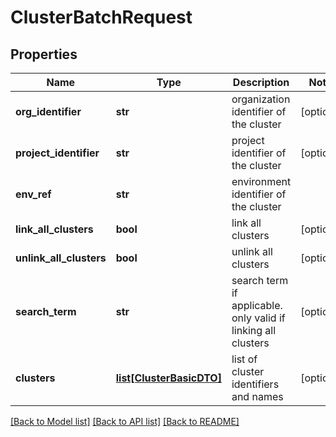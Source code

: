 # ClusterBatchRequest

## Properties
Name | Type | Description | Notes
------------ | ------------- | ------------- | -------------
**org_identifier** | **str** | organization identifier of the cluster | [optional] 
**project_identifier** | **str** | project identifier of the cluster | [optional] 
**env_ref** | **str** | environment identifier of the cluster | 
**link_all_clusters** | **bool** | link all clusters | [optional] 
**unlink_all_clusters** | **bool** | unlink all clusters | [optional] 
**search_term** | **str** | search term if applicable. only valid if linking all clusters | [optional] 
**clusters** | [**list[ClusterBasicDTO]**](ClusterBasicDTO.md) | list of cluster identifiers and names | [optional] 

[[Back to Model list]](../README.md#documentation-for-models) [[Back to API list]](../README.md#documentation-for-api-endpoints) [[Back to README]](../README.md)

